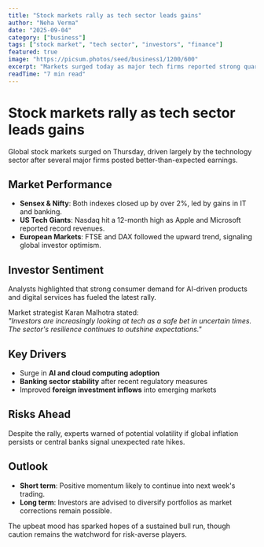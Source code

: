 ```yaml
---
title: "Stock markets rally as tech sector leads gains"
author: "Neha Verma"
date: "2025-09-04"
category: ["business"]
tags: ["stock market", "tech sector", "investors", "finance"]
featured: true
image: "https://picsum.photos/seed/business1/1200/600"
excerpt: "Markets surged today as major tech firms reported strong quarterly results, boosting investor confidence."
readTime: "7 min read"
---
```


# Stock markets rally as tech sector leads gains

Global stock markets surged on Thursday, driven largely by the technology sector after several major firms posted better-than-expected earnings.  

## Market Performance

- **Sensex & Nifty**: Both indexes closed up by over 2%, led by gains in IT and banking.  
- **US Tech Giants**: Nasdaq hit a 12-month high as Apple and Microsoft reported record revenues.  
- **European Markets**: FTSE and DAX followed the upward trend, signaling global investor optimism.  

## Investor Sentiment

Analysts highlighted that strong consumer demand for AI-driven products and digital services has fueled the latest rally.  

Market strategist Karan Malhotra stated:  
*"Investors are increasingly looking at tech as a safe bet in uncertain times. The sector's resilience continues to outshine expectations."*

## Key Drivers

- Surge in **AI and cloud computing adoption**  
- **Banking sector stability** after recent regulatory measures  
- Improved **foreign investment inflows** into emerging markets  

## Risks Ahead

Despite the rally, experts warned of potential volatility if global inflation persists or central banks signal unexpected rate hikes.  

## Outlook

- **Short term**: Positive momentum likely to continue into next week's trading.  
- **Long term**: Investors are advised to diversify portfolios as market corrections remain possible.  

The upbeat mood has sparked hopes of a sustained bull run, though caution remains the watchword for risk-averse players.

